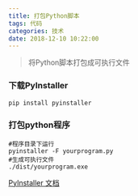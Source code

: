 ```yaml
---
title: 打包Python脚本
tags: 代码
categories: 技术
date: 2018-12-10 10:22:00
---
```

> 将Python脚本打包成可执行文件

### 下载PyInstaller
```python
pip install pyinstaller
```

### 打包python程序
```
#程序目录下运行
pyinstaller -F yourprogram.py
#生成可执行文件
./dist/yourprogram.exe
```

[PyInstaller 文档](https://pyinstaller.readthedocs.io/en/stable/usage.html)  